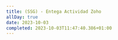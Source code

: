 ```yaml
---
title: (SSG) - Entega Actividad Zoho
allDay: true
date: 2023-10-03
completed: 2023-10-03T11:47:40.386+01:00
---
```

